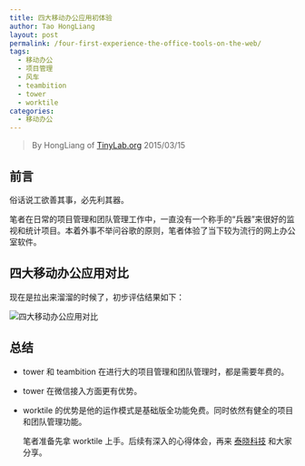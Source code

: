 ```yaml
---
title: 四大移动办公应用初体验
author: Tao HongLiang
layout: post
permalink: /four-first-experience-the-office-tools-on-the-web/
tags:
  - 移动办公
  - 项目管理
  - 风车
  - teambition
  - tower
  - worktile
categories:
  - 移动办公
---
```


> By HongLiang of [TinyLab.org][1]
> 2015/03/15


## 前言

俗话说工欲善其事，必先利其器。

笔者在日常的项目管理和团队管理工作中，一直没有一个称手的“兵器”来很好的监视和统计项目。本着外事不举问谷歌的原则，笔者体验了当下较为流行的网上办公室软件。

## 四大移动办公应用对比

现在是拉出来溜溜的时候了，初步评估结果如下：

![四大移动办公应用对比][2]

## 总结

  * tower 和 teambition 在进行大的项目管理和团队管理时，都是需要年费的。

  * tower 在微信接入方面更有优势。

  * worktile 的优势是他的运作模式是基础版全功能免费。同时依然有健全的项目和团队管理功能。

    笔者准备先拿 worktile 上手。后续有深入的心得体会，再来 [泰晓科技][1] 和大家分享。





 [1]: https://tinylab.org
 [2]: /wp-content/uploads/2015/03/4_internet_pm_tools_compare_result.jpg
